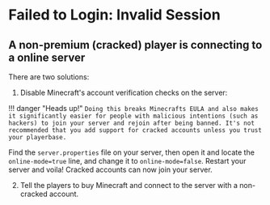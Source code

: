 # Failed to Login: Invalid Session

## A non-premium (cracked) player is connecting to a online server

There are two solutions:

1) Disable Minecraft's account verification checks on the server:

!!! danger "Heads up!"
  `Doing this breaks Minecrafts EULA and also makes it significantly easier for people with malicious intentions (such as hackers) to join your server and rejoin after being banned. It's not recommended that you add support for cracked accounts unless you trust your playerbase.`

Find the `server.properties` file on your server, then open it and locate the `online-mode=true` line, and change it to `online-mode=false`. Restart your server and voila! Cracked accounts can now join your server.

2) Tell the players to buy Minecraft and connect to the server with a non-cracked account.
